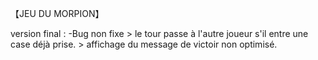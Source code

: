 【JEU DU MORPION】

version final : 
                    -Bug non fixe > le tour passe à l'autre joueur s'il entre une case déjà prise.
                                  > affichage du message de victoir non optimisé.
